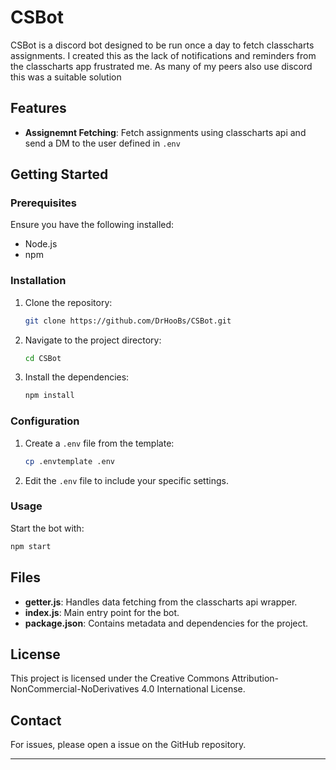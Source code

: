 # CSBot

CSBot is a discord bot designed to be run once a day to fetch classcharts assignments. I created this as the lack of notifications and reminders from the classcharts app frustrated me. As many of my peers also use discord this was a suitable solution

## Features

- **Assignemnt Fetching**: Fetch assignments using classcharts api and send a DM to the user defined in `.env`

## Getting Started

### Prerequisites

Ensure you have the following installed:
- Node.js
- npm

### Installation

1. Clone the repository:
    ```bash
    git clone https://github.com/DrHooBs/CSBot.git
    ```
2. Navigate to the project directory:
    ```bash
    cd CSBot
    ```
3. Install the dependencies:
    ```bash
    npm install
    ```

### Configuration

1. Create a `.env` file from the template:
    ```bash
    cp .envtemplate .env
    ```
2. Edit the `.env` file to include your specific settings.

### Usage

Start the bot with:
```bash
npm start
```

## Files

- **getter.js**: Handles data fetching from the classcharts api wrapper.
- **index.js**: Main entry point for the bot.
- **package.json**: Contains metadata and dependencies for the project.

## License

This project is licensed under the Creative Commons Attribution-NonCommercial-NoDerivatives 4.0 International License.

## Contact

For issues, please open a issue on the GitHub repository.

---
